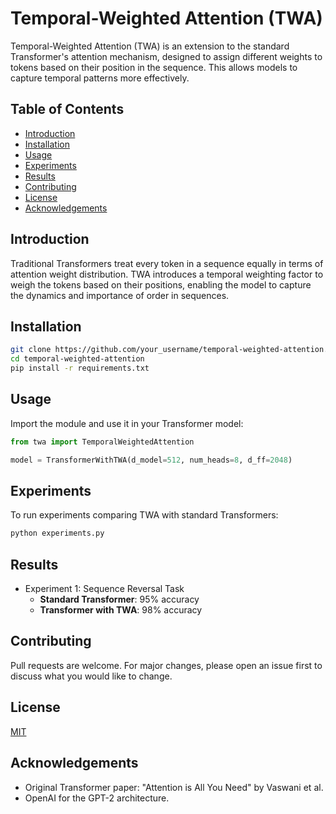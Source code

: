 # Temporal-Weighted Attention (TWA)

Temporal-Weighted Attention (TWA) is an extension to the standard Transformer's attention mechanism, designed to assign different weights to tokens based on their position in the sequence. This allows models to capture temporal patterns more effectively.

## Table of Contents
- [Introduction](#introduction)
- [Installation](#installation)
- [Usage](#usage)
- [Experiments](#experiments)
- [Results](#results)
- [Contributing](#contributing)
- [License](#license)
- [Acknowledgements](#acknowledgements)

## Introduction

Traditional Transformers treat every token in a sequence equally in terms of attention weight distribution. TWA introduces a temporal weighting factor to weigh the tokens based on their positions, enabling the model to capture the dynamics and importance of order in sequences.

## Installation

```bash
git clone https://github.com/your_username/temporal-weighted-attention.git
cd temporal-weighted-attention
pip install -r requirements.txt
```

## Usage

Import the module and use it in your Transformer model:

```python
from twa import TemporalWeightedAttention

model = TransformerWithTWA(d_model=512, num_heads=8, d_ff=2048)
```

## Experiments

To run experiments comparing TWA with standard Transformers:

```bash
python experiments.py
```

## Results

- Experiment 1: Sequence Reversal Task
    - **Standard Transformer**: 95% accuracy
    - **Transformer with TWA**: 98% accuracy

## Contributing

Pull requests are welcome. For major changes, please open an issue first to discuss what you would like to change.

## License

[MIT](https://choosealicense.com/licenses/mit/)

## Acknowledgements

- Original Transformer paper: "Attention is All You Need" by Vaswani et al.
- OpenAI for the GPT-2 architecture.
